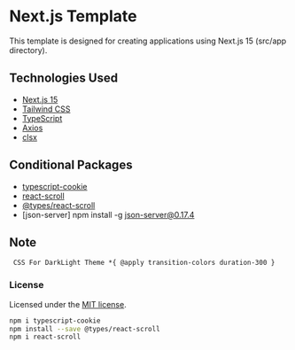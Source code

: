 # Next.js Template

This template is designed for creating applications using Next.js 15 (src/app directory).

## Technologies Used

- [Next.js 15](https://nextjs.org/docs/getting-started)
- [Tailwind CSS](https://tailwindcss.com/)
- [TypeScript](https://www.typescriptlang.org/)
- [Axios](https://axios-http.com/)
- [clsx](https://github.com/lukeed/clsx)

## Conditional Packages

- [typescript-cookie](https://www.npmjs.com/package/typescript-cookie)
- [react-scroll](https://www.npmjs.com/package/react-scroll)
- [@types/react-scroll](https://www.npmjs.com/package/@types/react-scroll)
- [json-server] npm install -g json-server@0.17.4

## Note

``
CSS For DarkLight Theme
*{
    @apply transition-colors duration-300
}``

### License

Licensed under the [MIT license](https://github.com/nextui-org/next-app-template/blob/main/LICENSE).


```bash
npm i typescript-cookie
npm install --save @types/react-scroll
npm i react-scroll